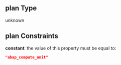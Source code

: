 ## plan Type

unknown

## plan Constraints

**constant**: the value of this property must be equal to:

```json
"abap_compute_unit"
```

